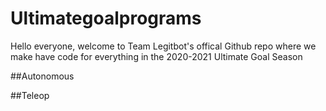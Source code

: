 # Ultimategoalprograms
Hello everyone, welcome to Team Legitbot's offical Github repo where we make have code for everything in the 2020-2021 Ultimate Goal Season

##Autonomous

##Teleop
